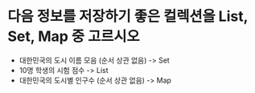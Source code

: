 # 다음 정보를 저장하기 좋은 컬렉션을 List, Set, Map 중 고르시오

- 대한민국의 도시 이름 모음 (순서 상관 없음) -> Set
- 10명 학생의 시험 점수 -> List
- 대한민국의 도시별 인구수 (순서 상관 없음) -> Map
